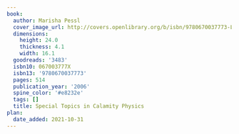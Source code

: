 ```yaml
---
book:
  author: Marisha Pessl
  cover_image_url: http://covers.openlibrary.org/b/isbn/9780670037773-L.jpg
  dimensions:
    height: 24.0
    thickness: 4.1
    width: 16.1
  goodreads: '3483'
  isbn10: 067003777X
  isbn13: '9780670037773'
  pages: 514
  publication_year: '2006'
  spine_color: '#e8232e'
  tags: []
  title: Special Topics in Calamity Physics
plan:
  date_added: 2021-10-31
---
```

